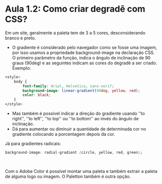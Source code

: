 # Aula 1.2: Como criar degradê com CSS?

Em um site, geralmente a paleta tem de 3 a 5 cores, desconsiderando branco e preto.

* O gradiente é considerado pelo navegador como se fosse uma imagem, por isso usamos a propriedade background-image na declaração CSS. 
O primeiro parâmetro da função, indica o ângulo de inclinação de 90 graus (90deg) e as seguintes indicam as cores do degradê a ser criado. Exemplo:
~~~css
<style>
    body {
        font-family: Arial, Helvetica, sans-serif;
        background-image: linear-gradient(90deg, yellow, red);
        color: black;
    }
</style>
~~~
* Mas também é possível indicar a direção do gradiente usando ''to right'', ''to left'', ''to top'' ou ''to bottom'' ao invés do ângulo de inclinação. 
* Dá para aumentar ou diminuir a quantidade de determinada cor no gradiente colocando a porcentagem depois da cor. 


Já para gradientes radicais:
~~~css
background-image: radial-gradient (circle, yellow, red, green);
~~~
<br>

Com o Adobe Color é possível montar uma paleta e também extrair a paleta de alguma logo ou imagem. O Paletton também é outra opção.
